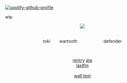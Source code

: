 [![spotify-github-profile](https://spotify-github-profile.kittinanx.com/api/view?uid=31emw27hdnz23bbvfx4humhc7cjq&cover_image=true&theme=novatorem&show_offline=false&background_color=000000&interchange=true&bar_color=000000&bar_color_cover=true)](https://github.com/kittinan/spotify-github-profile)



wip

<p align="center" dir="auto">
<img src="https://64.media.tumblr.com/e02fd8d2287891f82eff8f80ec90495e/3783bc7907a3bb28-71/s540x810/31bf30be2b37081ed81cd977e62a183434aefbeb.pnj"> 

<div align='center'> 


 <br>toki ㅤㅤwartooth ㅤㅤ ㅤㅤㅤㅤdefender

<br>

 
 <a href="https://rentry.co/rickypawss">rentry</a>  <a href="https://attajohn.atabook.org/">ata</a>
<br><a href="https://stats.fm/31emw27hdnz23bbvfx4humhc7cjq">lastfm</a><br> <br><a href="https://walloftext.co/tokiwartooth">wall text</a><br>
<br>
<br>



